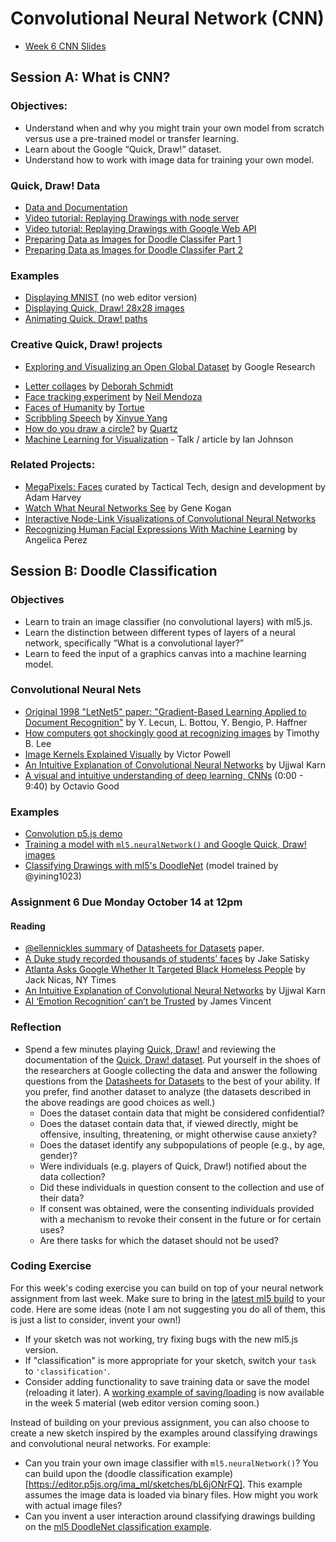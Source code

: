 # Convolutional Neural Network (CNN)

* [Week 6 CNN Slides](https://docs.google.com/presentation/d/1aN0uLSKF1nR4gmBbDhYI1J9VI6nm-rNUmuhgeGiGaEI/edit?usp=sharing)

## Session A: What is CNN?

### Objectives:
* Understand when and why you might train your own model from scratch versus use a pre-trained model or transfer learning.
* Learn about the Google “Quick, Draw!” dataset.
* Understand how to work with image data for training your own model.

### Quick, Draw! Data
* [Data and Documentation](https://github.com/googlecreativelab/quickdraw-dataset)
* [Video tutorial: Replaying Drawings with node server](https://thecodingtrain.com/CodingChallenges/122.1-quick-draw)
* [Video tutorial: Replaying Drawings with Google Web API](https://thecodingtrain.com/CodingChallenges/122.2-quick-draw)
* [Preparing Data as Images for Doodle Classifer Part 1](https://youtu.be/gX7U6WA7Ffk)
* [Preparing Data as Images for Doodle Classifer Part 2](https://youtu.be/wMe6qcpD8jI)

### Examples
* [Displaying MNIST](mnist_viewer) (no web editor version)
* [Displaying Quick, Draw! 28x28 images](https://editor.p5js.org/ima_ml/sketches/wOO4nvwyw)
* [Animating Quick, Draw! paths](https://editor.p5js.org/ima_ml/sketches/aT9zxHX7n)

### Creative Quick, Draw! projects
- [Exploring and Visualizing an Open Global Dataset](https://research.googleblog.com/2017/08/exploring-and-visualizing-open-global.html) by Google Research
* [Letter collages](http://frauzufall.de/en/2017/google-quick-draw/) by [Deborah Schmidt](http://frauzufall.de/)
* [Face tracking experiment](https://www.instagram.com/p/BUU8TuQD6_v/) by [Neil Mendoza](http://www.neilmendoza.com/)
* [Faces of Humanity](http://project.laboiteatortue.com/facesofhumanity/) by [Tortue](www.laboiteatortue.com)
* [Scribbling Speech](http://xinyue.de/scribbling-speech.html) by [Xinyue Yang](http://xinyue.de/)
* [How do you draw a circle?](https://qz.com/994486/the-way-you-draw-circles-says-a-lot-about-you/) by [Quartz](https://qz.com/)
* [Machine Learning for Visualization](https://medium.com/@enjalot/machine-learning-for-visualization-927a9dff1cab) - Talk / article by Ian Johnson

### Related Projects:
* [MegaPixels: Faces](https://ahprojects.com/megapixels-glassroom/) curated by Tactical Tech, design and development by Adam Harvey
* [Watch What Neural Networks See](https://experiments.withgoogle.com/what-neural-nets-see) by Gene Kogan
* [Interactive Node-Link Visualizations of Convolutional Neural Networks](http://scs.ryerson.ca/~aharley/vis/)
* [Recognizing Human Facial Expressions With Machine Learning](https://thoughtworksarts.io/blog/recognizing-facial-expressions-machine-learning/) by Angelica Perez

## Session B: Doodle Classification

### Objectives
* Learn to train an image classifier (no convolutional layers) with ml5.js.
* Learn the distinction between different types of layers of a neural network, specifically “What is a convolutional layer?”
* Learn to feed the input of a graphics canvas into a machine learning model.

### Convolutional Neural Nets
* [Original 1998 "LetNet5" paper: "Gradient-Based Learning Applied to Document Recognition"](http://yann.lecun.com/exdb/publis/pdf/lecun-01a.pdf) by Y. Lecun, L. Bottou, Y. Bengio, P. Haffner
* [How computers got shockingly good at recognizing images](https://arstechnica.com/science/2018/12/how-computers-got-shockingly-good-at-recognizing-images/) by Timothy B. Lee
* [Image Kernels Explained Visually](http://setosa.io/ev/image-kernels/) by Victor Powell
* [An Intuitive Explanation of Convolutional Neural Networks](https://ujjwalkarn.me/2016/08/11/intuitive-explanation-convnets/) by Ujjwal Karn
* [A visual and intuitive understanding of deep learning, CNNs](https://www.youtube.com/watch?v=Oqm9vsf_hvU) (0:00 - 9:40) by Octavio Good

### Examples
* [Convolution p5.js demo](https://editor.p5js.org/ima_ml/sketches/mSlffqOZX)
* [Training a model with `ml5.neuralNetwork()` and Google Quick, Draw! images](https://editor.p5js.org/ima_ml/sketches/bL6jONrFQ)
* [Classifying Drawings with ml5's DoodleNet](https://editor.p5js.org/ima_ml/sketches/IbXlN6voN) (model trained by @yining1023)

### Assignment 6 Due Monday October 14 at 12pm

#### Reading
* [@ellennickles summary](https://github.com/ml5js/Intro-ML-Arts-IMA/issues/59#issuecomment-539356461) of [Datasheets for Datasets](https://arxiv.org/abs/1803.09010#) paper.
* [A Duke study recorded thousands of students’ faces](https://www.dukechronicle.com/article/2019/06/duke-university-facial-recognition-data-set-study-surveillance-video-students-china-uyghur) by Jake Satisky
* [Atlanta Asks Google Whether It Targeted Black Homeless People](https://www.nytimes.com/2019/10/04/technology/google-facial-recognition-atlanta-homeless.html) by Jack Nicas, NY Times
* [An Intuitive Explanation of Convolutional Neural Networks](https://ujjwalkarn.me/2016/08/11/intuitive-explanation-convnets/) by Ujjwal Karn
* [AI ‘Emotion Recognition’ can’t be Trusted](https://theverge.com/2019/7/25/8929793/emotion-recognition-analysis-ai-machine-learning-facial-expression-review) by James Vincent

### Reflection
* Spend a few minutes playing [Quick, Draw!](https://quickdraw.withgoogle.com/) and reviewing the documentation of the [Quick, Draw! dataset](https://github.com/googlecreativelab/quickdraw-dataset). Put yourself in the shoes of the researchers at Google collecting the data and answer the following questions from the [Datasheets for Datasets](https://arxiv.org/abs/1803.09010#) to the best of your ability. If you prefer, find another dataset to analyze (the datasets described in the above readings are good choices as well.)
    * Does the dataset contain data that might be considered confidential?
    * Does the dataset contain data that, if viewed directly, might be offensive, insulting, threatening, or might otherwise cause anxiety?
    * Does the dataset identify any subpopulations of people (e.g., by age, gender)?
    * Were individuals (e.g. players of Quick, Draw!) notified about the data collection?
    * Did these individuals in question consent to the collection and use of their data?
    * If consent was obtained, were the consenting individuals provided with a mechanism to revoke their consent in the future or for certain uses?
    * Are there tasks for which the dataset should not be used?

### Coding Exercise
For this week's coding exercise you can build on top of your neural network assignment from last week. Make sure to bring in the [latest ml5 build](https://github.com/ml5js/Intro-ML-Arts-IMA/blob/source/ml5_build/README.md) to your code. Here are some ideas (note I am not suggesting you do all of them, this is just a list to consider, invent your own!)

* If your sketch was not working, try fixing bugs with the new ml5.js version.
* If "classification" is more appropriate for your sketch, switch your `task` to `'classification'`.
* Consider adding functionality to save training data or save the model (reloading it later). A [working example of saving/loading](https://github.com/ml5js/Intro-ML-Arts-IMA/tree/source/05_diy_neural/saving_loading_data) is now available in the week 5 material (web editor version coming soon.)

Instead of building on your previous assignment, you can also choose to create a new sketch inspired by the examples around classifying drawings and convolutional neural networks. For example:

* Can you train your own image classifier with `ml5.neuralNetwork()`? You can build upon the (doodle classification example)[https://editor.p5js.org/ima_ml/sketches/bL6jONrFQ]. This example assumes the image data is loaded via binary files. How might you work with actual image files?
* Can you invent a user interaction around classifying drawings building on the [ml5 DoodleNet classification example](https://editor.p5js.org/ima_ml/sketches/IbXlN6voN).
